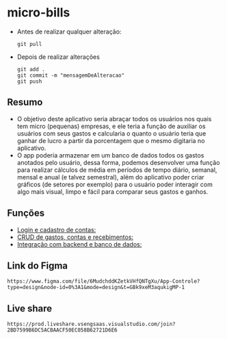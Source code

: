 # micro-bills

- Antes de realizar qualquer alteração:

  ```shell
  git pull
  ```

- Depois de realizar alterações
  ```shell
  git add .
  git commit -m "mensagemDeAlteracao"
  git push
  ```

## Resumo

- O objetivo deste aplicativo seria abraçar todos os usuários nos quais tem micro (pequenas) empresas, e ele teria a função de auxiliar os usuários com seus gastos e calcularia o quanto o usuário teria que ganhar de lucro a partir da porcentagem que o mesmo digitaria no aplicativo.
- O app poderia armazenar em um banco de dados todos os gastos anotados pelo usuário, dessa forma, podemos desenvolver uma função para realizar cálculos de média em períodos de tempo diário, semanal, mensal e anual (e talvez semestral), além do aplicativo poder criar gráficos (de setores por exemplo) para o usuário poder interagir com algo mais visual, limpo e fácil para comparar seus gastos e ganhos.

## Funções

- <u>Login e cadastro de contas: </u>
- <u>CRUD de gastos, contas e recebimentos: </u>
- <u>Integração com backend e banco de dados: </u>

## Link do Figma

```
https://www.figma.com/file/6MudchddKZetkVHfQNTgXu/App-Controle?type=design&node-id=0%3A1&mode=design&t=GBk9xeM3aqukigMP-1
```

## Live share

```
https://prod.liveshare.vsengsaas.visualstudio.com/join?2BD7599B6DC5ACBAACF50EC058B62721D6E6
```
